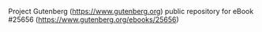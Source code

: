 Project Gutenberg (https://www.gutenberg.org) public repository for eBook #25656 (https://www.gutenberg.org/ebooks/25656)
